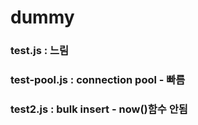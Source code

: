 # dummy
### test.js : 느림
### test-pool.js : connection pool - 빠름 
### test2.js : bulk insert - now()함수 안됨
